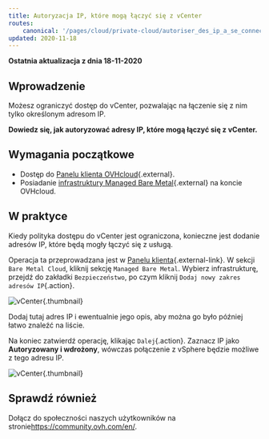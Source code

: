 ```yaml
---
title: Autoryzacja IP, które mogą łączyć się z vCenter
routes:
    canonical: '/pages/cloud/private-cloud/autoriser_des_ip_a_se_connecter_au_vcenter'
updated: 2020-11-18
---
```


**Ostatnia aktualizacja z dnia 18-11-2020**

## Wprowadzenie

Możesz ograniczyć dostęp do vCenter, pozwalając na łączenie się z nim tylko określonym adresom IP. 

**Dowiedz się, jak autoryzować adresy IP, które mogą łączyć się z vCenter.**

## Wymagania początkowe

* Dostęp do [Panelu klienta OVHcloud](https://www.ovh.com/auth/?action=gotomanager&from=https://www.ovh.pl/&ovhSubsidiary=pl){.external}.
* Posiadanie [infrastruktury Managed Bare Metal](https://www.ovhcloud.com/pl/managed-bare-metal/){.external} na koncie OVHcloud.

## W praktyce

Kiedy polityka dostępu do vCenter jest ograniczona, konieczne jest dodanie adresów IP, które będą mogły łączyć się z usługą.

Operacja ta przeprowadzana jest w [Panelu klienta](https://www.ovh.com/auth/?action=gotomanager&from=https://www.ovh.pl/&ovhSubsidiary=pl){.external-link}. W sekcji `Bare Metal Cloud`, kliknij sekcję `Managed Bare Metal`. Wybierz infrastrukturę, przejdź do zakładki `Bezpieczeństwo`, po czym kliknij `Dodaj nowy zakres adresów IP`{.action}.

![vCenter](images/restrictIP.png){.thumbnail}

Dodaj tutaj adres IP i ewentualnie jego opis, aby można go było później łatwo znaleźć na liście.

Na koniec zatwierdź operację, klikając `Dalej`{.action}. Zaznacz IP jako **Autoryzowany i wdrożony**, wówczas połączenie z vSphere będzie możliwe z tego adresu IP.

![vCenter](images/restrictIP2.JPG){.thumbnail}

## Sprawdź również

Dołącz do społeczności naszych użytkowników na stronie<https://community.ovh.com/en/>.
